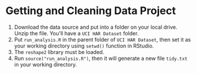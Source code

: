 # Getting and Cleaning Data Project

1. Download the data source and put into a folder on your local drive. Unzip the file. You'll have a ```UCI HAR Dataset``` folder.
2. Put ```run_analysis.R``` in the parent folder of ```UCI HAR Dataset```, then set it as your working directory using ```setwd()``` function in RStudio.
3. The ```reshape2``` library must be loaded.
4. Run ```source("run_analysis.R")```, then it will generate a new file ```tidy.txt``` in your working directory.
